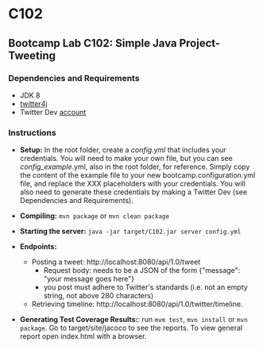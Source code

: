 # C102
 ## Bootcamp Lab C102: Simple Java Project- Tweeting
 ### Dependencies and  Requirements 
 * JDK 8
 * [twitter4j](http://twitter4j.org/en/) 
 * Twitter Dev [account](https://developer.twitter.com/en/portal/register/welcome)
 
### Instructions
* **Setup:** In the root folder, create a *config.yml* that includes your credentials. You will need to make your 
own file, but you can see *config_example*.yml, also in the root folder, for reference. Simply copy the content 
of the example file to your new bootcamp.configuration.yml file, and replace the XXX placeholders with your credentials. 
You will also need to generate these credentials by making a Twitter Dev (see Dependencies and Requirements). 

* **Compiling:** ```mvn package``` or ```mvn clean package```
* **Starting the server:** ```java -jar target/C102.jar server config.yml```
* **Endpoints:**
    * Posting a tweet: http://localhost:8080/api/1.0/tweet 
        * Request body: needs to be a JSON of the form {"message": "your message goes here"}
        * you post must adhere to Twitter's standards (i.e. not an empty string, not above 280 characters)
    * Retrieving timeline: http://localhost:8080/api/1.0/twitter/timeline.
* **Generating Test Coverage Results:**: run ```mvm test```, ```mvn install``` or ```mvn package```. 
Go to target/site/jacoco to see the reports. To view general report open index.html with a browser.